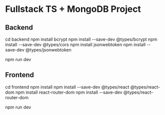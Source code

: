 # Fullstack TS + MongoDB Project

## Backend
cd backend
npm install bcrypt
npm install --save-dev @types/bcrypt
npm install --save-dev @types/cors
npm install jsonwebtoken
npm install --save-dev @types/jsonwebtoken


npm run dev


## Frontend
cd frontend
npm install
npm install --save-dev @types/react @types/react-dom
npm install react-router-dom
npm install --save-dev @types/react-router-dom


npm run dev
